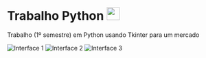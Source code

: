 # Trabalho Python <img src="https://cdn.jsdelivr.net/gh/devicons/devicon/icons/python/python-original.svg" width='30' height='30' />

 Trabalho (1º semestre) em Python usando Tkinter para um mercado

 ![Interface 1](https://github.com/isiscostabb/Trabalho-Python-1S/blob/main/Imagens/Interface%20(1).png)
 ![Interface 2](https://github.com/isiscostabb/Trabalho-Python-1S/blob/main/Imagens/Interface%20(2).png)
 ![Interface 3](https://github.com/isiscostabb/Trabalho-Python-1S/blob/main/Imagens/Interface%20(3).png)
